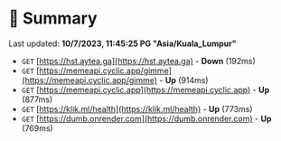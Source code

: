 # 📖 Summary
Last updated: **10/7/2023, 11:45:25 PG "Asia/Kuala_Lumpur"**

- `GET` [https://hst.aytea.ga](https://hst.aytea.ga) - **Down** (192ms)
- `GET` [https://memeapi.cyclic.app/gimme](https://memeapi.cyclic.app/gimme) - **Up** (914ms)
- `GET` [https://memeapi.cyclic.app](https://memeapi.cyclic.app) - **Up** (877ms)
- `GET` [https://klik.ml/health](https://klik.ml/health) - **Up** (773ms)
- `GET` [https://dumb.onrender.com](https://dumb.onrender.com) - **Up** (769ms)
